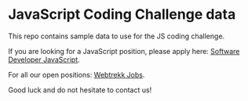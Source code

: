 # JavaScript Coding Challenge data

This repo contains sample data to use for the JS coding challenge.

If you are looking for a JavaScript position, please apply here: [Software Developer JavaScript](https://www.webtrekk.com/en/about/jobs/?jh=jazfma5knqvmxwcfh092x49jk0ieffp).

For all our open positions: [Webtrekk Jobs](https://www.webtrekk.com/en/about/jobs/).

Good luck and do not hesitate to contact us!
